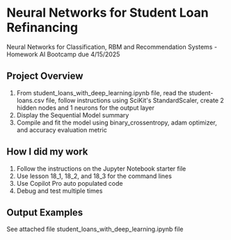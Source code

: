 # Neural Networks for Student Loan Refinancing
Neural Networks for Classification, RBM and Recommendation Systems - Homework AI Bootcamp due 4/15/2025

## Project Overview
1. From student_loans_with_deep_learning.ipynb file, read the student-loans.csv file, follow instructions using SciKit's StandardScaler, create 2 hidden nodes and 1 neurons for the output layer
2. Display the Sequential Model summary
3. Compile and fit the model using binary_crossentropy, adam optimizer, and accuracy evaluation metric

## How I did my work
1. Follow the instructions on the Jupyter Notebook starter file
2. Use lesson 18_1, 18_2, and 18_3 for the command lines
3. Use Copilot Pro auto populated code
4. Debug and test multiple times

## Output Examples
See attached file student_loans_with_deep_learning.ipynb file



